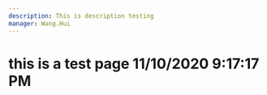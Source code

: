```yaml
---
description: This is description testing
manager: Wang.Hui
---
```

# this is a test page 11/10/2020 9:17:17 PM